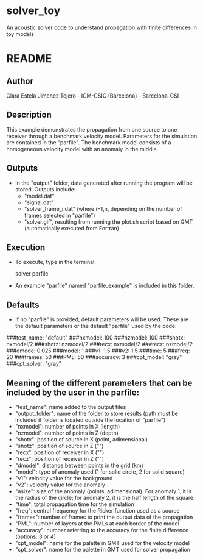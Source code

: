 # solver_toy
An acoustic solver code to understand propagation with finite differences in toy models

# README

## Author
Clara Estela Jimenez Tejero - ICM-CSIC (Barcelona) - Barcelona-CSI

## Description
This example demonstrates the propagation from one source to one receiver through a benchmark velocity model. Parameters for the simulation are contained in the "parfile". The benchmark model consists of a homogeneous velocity model with an anomaly in the middle.

## Outputs
- In the "output" folder, data generated after running the program will be stored. Outputs include:
  - "model.dat"
  - "signal.dat"
  - "solver_frame_i.dat" (where i=1,n, depending on the number of frames selected in "parfile")
  - "solver.gif", resulting from running the plot.sh script based on GMT (automatically executed from Fortran)

## Execution
- To execute, type in the terminal:

	solver parfile

- An example "parfile" named "parfile_example" is included in this folder.

## Defaults
- If no "parfile" is provided, default parameters will be used. These are the default parameters or the default "parfile" used by the code:

###test_name: "default"
###nxmodel: 100
###nzmodel: 100
###shotx: nxmodel/2
###shotz: nzmodel/2
###recx: nxmodel/2
###recz: nzmodel/2
###dmode: 0.025
###model: 1
###v1: 1.5
###v2: 1.5
###time: 5
###freq: 20
###frames: 50
###PML: 50
###accuracy: 3
###cpt_model: "gray"
###cpt_solver: "gray"


## Meaning of the different parameters that can be included by the user in the parfile:
- "test_name": name added to the output files
- "output_folder": name of the folder to store results (path must be included if folder is located outside the location of "parfile")
- "nxmodel": number of points in X (length)
- "nzmodel": number of points in Z (depth)
- "shotx": position of source in X (point, adimensional)
- "shotz": position of source in Z ("")
- "recx": position of receiver in X ("")
- "recz": position of receiver in Z ("")
- "dmodel": distance between points in the grid (km)
- "model": type of anomaly used (1 for solid circle, 2 for solid square)
- "v1": velocity value for the background
- "v2": velocity value for the anomaly
- "asize": size of the anomaly (points, adimensional). For anomaly 1, it is the radius of the circle; for anomaly 2, it is the half length of the square.
- "time": total propagation time for the simulation
- "freq": central frequency for the Ricker function used as a source
- "frames": number of frames to print the output data of the propagation
- "PML": number of layers at the PMLs at each border of the model
- "accuracy": number referring to the accuracy for the finite difference (options: 3 or 4)
- "cpt_model": name for the palette in GMT used for the velocity model
- "cpt_solver": name for the palette in GMT used for solver propagation
